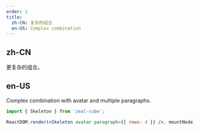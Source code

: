 ```yaml
---
order: 1
title:
  zh-CN: 复杂的组合
  en-US: Complex combination
---
```


## zh-CN

更复杂的组合。

## en-US

Complex combination with avatar and multiple paragraphs.

````jsx
import { Skeleton } from 'zeal-cube';

ReactDOM.render(<Skeleton avatar paragraph={{ rows: 4 }} />, mountNode);
````
